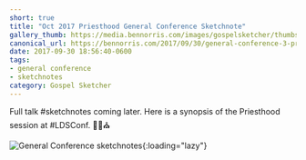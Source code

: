 ```yaml
---
short: true
title: "Oct 2017 Priesthood General Conference Sketchnote"
gallery_thumb: https://media.bennorris.com/images/gospelsketcher/thumbs/oct-17-3-priesthood.jpg
canonical_url: https://bennorris.com/2017/09/30/general-conference-3-priesthood-sketchnote
date: 2017-09-30 18:56:40-0600
tags:
- general conference
- sketchnotes
category: Gospel Sketcher
---
```


Full talk #sketchnotes coming later. Here is a synopsis of the Priesthood session at #LDSConf. ✍🏼⛪️

![General Conference sketchnotes](https://media.bennorris.com/images/gospelsketcher/general-conference/oct-2017/oct-17-3-priesthood.jpg){:loading="lazy"}
